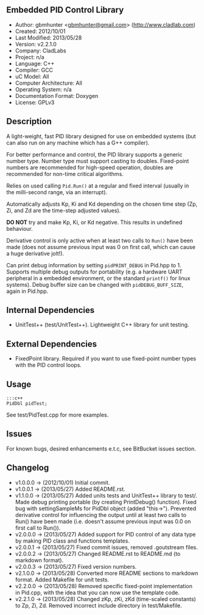 Embedded PID Control Library
----------------------------

- Author: gbmhunter <<gbmhunter@gmail.com>> (http://www.cladlab.com)
- Created: 2012/10/01
- Last Modified: 2013/05/28
- Version: v2.2.1.0
- Company: CladLabs
- Project: n/a
- Language: C++
- Compiler: GCC	
- uC Model: All
- Computer Architecture: All
- Operating System: n/a
- Documentation Format: Doxygen
- License: GPLv3

Description
-----------

A light-weight, fast PID library designed for use on embedded systems (but can also run on any machine which has a G++ compiler).

For better performance and control, the PID library supports a generic number type. Number type must support casting to doubles. Fixed-point numbers are recommended for high-speed operation, doubles are recommended for non-time critical algorithms.

Relies on used calling `Pid.Run()` at a regular and fixed interval (usually in the milli-second range, via an interrupt).

Automatically adjusts Kp, Ki and Kd depending on the chosen time step (Zp, Zi, and Zd are the time-step adjusted values).

**DO NOT** try and make Kp, Ki, or Kd negative. This results in undefined behaviour.

Derivative control is only active when at least two calls to `Run()` have been made (does not assume previous input was 0 on first call, which can cause a huge derivative jolt!).

Can print debug information by setting `pidPRINT_DEBUG` in Pid.hpp to 1. Supports multiple debug outputs for portability (e.g. a hardware UART peripheral in a embedded environment, or the standard `printf()` for linux systems). Debug buffer size can be changed with `pidDEBUG_BUFF_SIZE`, again in Pid.hpp.

Internal Dependencies
---------------------
	
- UnitTest++ (test/UnitTest++). Lightweight C++ library for unit testing.
		
External Dependencies
---------------------

- FixedPoint library. Required if you want to use fixed-point number types with the PID control loops.

Usage
-----

	:::c++
	PidDbl pidTest;
	
See test/PidTest.cpp for more examples.
	
Issues
------

For known bugs, desired enhancements e.t.c, see BitBucket issues section.
	
Changelog
---------

- v1.0.0.0 		-> (2012/10/01) Initial commit.
- v1.0.0.1		-> (2013/05/27) Added README.rst.
- v1.1.0.0		-> (2013/05/27) Added units tests and UnitTest++ library to test/. Made debug printing portable (by creating PrintDebug() function). Fixed bug with settingSampleMs for PidDbl object (added "this->"). Prevented derivative control for influencing the output until at least two calls to Run() have been made (i.e. doesn't assume previous input was 0.0 on first call to Run()).
- v2.0.0.0		-> (2013/05/27) Added support for PID control of any data type by making PID class and functions templates. 
- v2.0.0.1		-> (2013/05/27) Fixed commit issues, removed .goutstream files.
- v2.0.0.2		-> (2013/05/27) Changed README.rst to README.md (to markdown format).
- v2.0.0.3		-> (2013/05/27) Fixed version numbers.
- v2.1.0.0		-> (2013/05/28) Converted more README sections to markdown format. Added Makefile for unit tests.
- v2.2.0.0		-> (2013/05/28) Removed specific fixed-point implementation in Pid.cpp, with the idea that you can now use the template code.
- v2.2.1.0		-> (2013/05/28) Changed zKp, zKi, zKd (time-scaled constants) to Zp, Zi, Zd. Removed incorrect include directory in test/Makefile.
